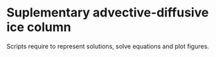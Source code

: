 # Suplementary advective-diffusive ice column
Scripts require to represent solutions, solve equations and plot figures.

